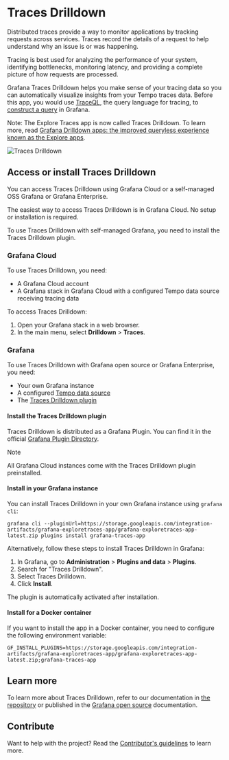# Traces Drilldown

Distributed traces provide a way to monitor applications by tracking requests across services.
Traces record the details of a request to help understand why an issue is or was happening.

Tracing is best used for analyzing the performance of your system, identifying bottlenecks, monitoring latency, and providing a complete picture of how requests are processed.

Grafana Traces Drilldown helps you make sense of your tracing data so you can automatically visualize insights from your Tempo traces data.
Before this app, you would use [TraceQL](https://grafana.com/docs/tempo/latest/traceql/), the query language for tracing, to [construct a query](https://grafana.com/docs/grafana-cloud/send-data/traces/traces-query-editor/) in Grafana.

Note: The Explore Traces app is now called Traces Drilldown. To learn more, read [Grafana Drilldown apps: the improved queryless experience known as the Explore apps](https://grafana.com/blog/2025/02/20/grafana-drilldown-apps-the-improved-queryless-experience-formerly-known-as-the-explore-apps/). 

![Traces Drilldown](docs/sources/explore-traces-homescreen.png)

## Access or install Traces Drilldown

You can access Traces Drilldown using Grafana Cloud or a self-managed OSS Grafana or Grafana Enterprise.

The easiest way to access Traces Drilldown is in Grafana Cloud. No setup or installation is required.

To use Traces Drilldown with self-managed Grafana, you need to install the Traces Drilldown plugin.

### Grafana Cloud

To use Traces Drilldown, you need:

* A Grafana Cloud account
* A Grafana stack in Grafana Cloud with a configured Tempo data source receiving tracing data

To access Traces Drilldown:

1. Open your Grafana stack in a web browser.
1. In the main menu, select **Drilldown** > **Traces**.

### Grafana

To use Traces Drilldown with Grafana open source or Grafana Enterprise, you need:

- Your own Grafana instance
- A configured [Tempo data source](ref:tempo-data-source)
- The [Traces Drilldown plugin](https://grafana.com/grafana/plugins/grafana-exploretraces-app/)

#### Install the Traces Drilldown plugin

Traces Drilldown is distributed as a Grafana Plugin.
You can find it in the official [Grafana Plugin Directory](https://grafana.com/grafana/plugins/grafana-exploretraces-app/).

> [!NOTE]  
> All Grafana Cloud instances come with the Traces Drilldown plugin preinstalled.

#### Install in your Grafana instance

You can install Traces Drilldown in your own Grafana instance using `grafana cli`:

```shell
grafana cli --pluginUrl=https://storage.googleapis.com/integration-artifacts/grafana-exploretraces-app/grafana-exploretraces-app-latest.zip plugins install grafana-traces-app
```

Alternatively, follow these steps to install Traces Drilldown in Grafana:

1. In Grafana, go to **Administration** > **Plugins and data** > **Plugins**.
2. Search for "Traces Drilldown".
3. Select Traces Drilldown.
4. Click **Install**.

The plugin is automatically activated after installation.

#### Install for a Docker container

If you want to install the app in a Docker container, you need to configure the following environment variable:

```shell
GF_INSTALL_PLUGINS=https://storage.googleapis.com/integration-artifacts/grafana-exploretraces-app/grafana-exploretraces-app-latest.zip;grafana-traces-app
```

## Learn more

To learn more about Traces Drilldown, refer to our documentation in [the repository](docs/sources/_index.md) or published in the [Grafana open source](https://grafana.com/docs/grafana/latest/explore/simplified-exploration/traces) documentation.

## Contribute

Want to help with the project? Read the [Contributor's guidelines](CONTRIBUTING.md) to learn more. 
